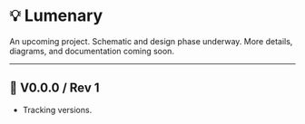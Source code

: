 # 💡 **Lumenary**

An upcoming project. Schematic and design phase underway.
More details, diagrams, and documentation coming soon.

---

## 🔹 V0.0.0 / Rev 1

- Tracking versions.
